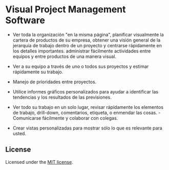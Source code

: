 # Visual Project Management Software

- Ver toda la organización "en la misma página", planificar visualmente la cartera de productos de su empresa, obtener una visión general de la jerarquía de trabajo dentro de un proyecto y centrarse rápidamente en los detalles importantes. administrar fácilmente actividades entre equipos y entre productos de una manera visual.

- Ver a su equipo a través de uno o todos sus proyectos y estimar rápidamente su trabajo. 
- Manejo de prioridades entre proyectos.
- Utilice informes gráficos personalizados para ayudar a identificar las tendencias y los resultados de las previsiones.
- Ver todo su trabajo en un solo lugar, revisar rápidamente los elementos de trabajo, drill-down, comentarios, etiqueta, o enmendar las cosas. - Comunicarse fácilmente y colaborar con colegas. 
- Crear vistas personalizadas para mostrar sólo lo que es relevante para usted.


## License

Licensed under the [MIT license](http://opensource.org/licenses/MIT).

